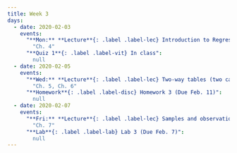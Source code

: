 ```yaml
---
title: Week 3
days:
  - date: 2020-02-03
    events:
      "**Mon:** **Lecture**{: .label .label-lec} Introduction to Regression":
        "Ch. 4"
      "**Quiz 1**{: .label .label-vit} In class":
        null
  - date: 2020-02-05
    events:
      "**Wed:** **Lecture**{: .label .label-lec} Two-way tables (two categorical variables)":
        "Ch. 5, Ch. 6"
      "**Homework**{: .label .label-disc} Homework 3 (Due Feb. 11)":
        null
  - date: 2020-02-07
    events:
      "**Fri:** **Lecture**{: .label .label-lec} Samples and observational studies":
        "Ch. 7"
      "**Lab**{: .label .label-lab} Lab 3 (Due Feb. 7)":
        null
---
```

